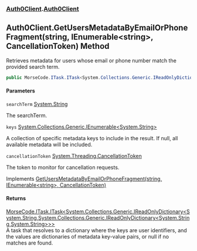### [Auth0Client](../index.md 'Auth0Client').[Auth0Client](index.md 'Auth0Client\.Auth0Client')

## Auth0Client\.GetUsersMetadataByEmailOrPhoneFragment\(string, IEnumerable\<string\>, CancellationToken\) Method

Retrieves metadata for users whose email or phone number match the provided search term\.

```csharp
public MorseCode.ITask.ITask<System.Collections.Generic.IReadOnlyDictionary<string,System.Collections.Generic.IReadOnlyDictionary<string,string?>?>?> GetUsersMetadataByEmailOrPhoneFragment(string searchTerm, System.Collections.Generic.IEnumerable<string>? keys, System.Threading.CancellationToken cancellationToken);
```
#### Parameters

<a name='global__Auth0Client.Auth0Client.GetUsersMetadataByEmailOrPhoneFragment(string,System.Collections.Generic.IEnumerable_string_,System.Threading.CancellationToken).searchTerm'></a>

`searchTerm` [System\.String](https://learn.microsoft.com/en-us/dotnet/api/system.string 'System\.String')

The searchTerm\.

<a name='global__Auth0Client.Auth0Client.GetUsersMetadataByEmailOrPhoneFragment(string,System.Collections.Generic.IEnumerable_string_,System.Threading.CancellationToken).keys'></a>

`keys` [System\.Collections\.Generic\.IEnumerable&lt;](https://learn.microsoft.com/en-us/dotnet/api/system.collections.generic.ienumerable-1 'System\.Collections\.Generic\.IEnumerable\`1')[System\.String](https://learn.microsoft.com/en-us/dotnet/api/system.string 'System\.String')[&gt;](https://learn.microsoft.com/en-us/dotnet/api/system.collections.generic.ienumerable-1 'System\.Collections\.Generic\.IEnumerable\`1')

A collection of specific metadata keys to include in the result\. If null, all available metadata
will be included\.

<a name='global__Auth0Client.Auth0Client.GetUsersMetadataByEmailOrPhoneFragment(string,System.Collections.Generic.IEnumerable_string_,System.Threading.CancellationToken).cancellationToken'></a>

`cancellationToken` [System\.Threading\.CancellationToken](https://learn.microsoft.com/en-us/dotnet/api/system.threading.cancellationtoken 'System\.Threading\.CancellationToken')

The token to monitor for cancellation requests\.

Implements [GetUsersMetadataByEmailOrPhoneFragment\(string, IEnumerable&lt;string&gt;, CancellationToken\)](https://learn.microsoft.com/en-us/dotnet/api/abstractions.iuserservice.getusersmetadatabyemailorphonefragment#abstractions-iuserservice-getusersmetadatabyemailorphonefragment(system-string-system-collections-generic-ienumerable{system-string}-system-threading-cancellationtoken) 'Abstractions\.IUserService\.GetUsersMetadataByEmailOrPhoneFragment\(System\.String,System\.Collections\.Generic\.IEnumerable\{System\.String\},System\.Threading\.CancellationToken\)')

#### Returns
[MorseCode\.ITask\.ITask&lt;](https://learn.microsoft.com/en-us/dotnet/api/morsecode.itask.itask-1 'MorseCode\.ITask\.ITask\`1')[System\.Collections\.Generic\.IReadOnlyDictionary&lt;](https://learn.microsoft.com/en-us/dotnet/api/system.collections.generic.ireadonlydictionary-2 'System\.Collections\.Generic\.IReadOnlyDictionary\`2')[System\.String](https://learn.microsoft.com/en-us/dotnet/api/system.string 'System\.String')[,](https://learn.microsoft.com/en-us/dotnet/api/system.collections.generic.ireadonlydictionary-2 'System\.Collections\.Generic\.IReadOnlyDictionary\`2')[System\.Collections\.Generic\.IReadOnlyDictionary&lt;](https://learn.microsoft.com/en-us/dotnet/api/system.collections.generic.ireadonlydictionary-2 'System\.Collections\.Generic\.IReadOnlyDictionary\`2')[System\.String](https://learn.microsoft.com/en-us/dotnet/api/system.string 'System\.String')[,](https://learn.microsoft.com/en-us/dotnet/api/system.collections.generic.ireadonlydictionary-2 'System\.Collections\.Generic\.IReadOnlyDictionary\`2')[System\.String](https://learn.microsoft.com/en-us/dotnet/api/system.string 'System\.String')[&gt;](https://learn.microsoft.com/en-us/dotnet/api/system.collections.generic.ireadonlydictionary-2 'System\.Collections\.Generic\.IReadOnlyDictionary\`2')[&gt;](https://learn.microsoft.com/en-us/dotnet/api/system.collections.generic.ireadonlydictionary-2 'System\.Collections\.Generic\.IReadOnlyDictionary\`2')[&gt;](https://learn.microsoft.com/en-us/dotnet/api/morsecode.itask.itask-1 'MorseCode\.ITask\.ITask\`1')  
A task that resolves to a dictionary where the keys are user identifiers, and the values are dictionaries of
metadata key\-value pairs, or null if no matches are found\.